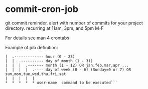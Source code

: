 # commit-cron-job
git commit reminder. alert with number of commits for your project directory. 
recurring at 11am, 3pm, and 5pm M-F

For details see man 4 crontabs

Example of job definition:
```.---------------- minute (0 - 59)
|  .------------- hour (0 - 23)
|  |  .---------- day of month (1 - 31)
|  |  |  .------- month (1 - 12) OR jan,feb,mar,apr ...
|  |  |  |  .---- day of week (0 - 6) (Sunday=0 or 7) OR sun,mon,tue,wed,thu,fri,sat
|  |  |  |  |
*  *  *  *  * user-name  command to be executed```
